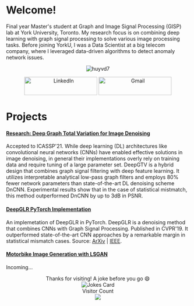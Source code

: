 # Welcome!
Final year Master's student at Graph and Image Signal Processing (GISP) lab at York University, Toronto. My research focus is on combining deep learning with graph signal processing to solve various image processing tasks. Before joining YorkU, I was a Data Scientist at a big telecom company, where I leveraged data-driven algorithms to detect anomaly network issues. 

<div align="center">
<p><img align="center" src=https://github-readme-stats.vercel.app/api?username=huyvd7&theme=ayu-mirage&show_icons=true&custom_title=Huyvd7%20GitHub%20Stats&include_all_commits=true&hide=issues,contribs&count_private=true" alt="huyvd7" />
</p>  
  
<div align="center">
<a href="https://www.linkedin.com/in/huyvu7495/" target="_blank"><img alt="LinkedIn" src="https://img.shields.io/badge/linkedin-%230077B5.svg?&style=for-the-badge&logo=linkedin&logoColor=white" width=200px height=50px /></a>
<a href="mailto:huyvu@cse.yorku.ca" target="_blank"><img alt="Gmail" src="https://img.shields.io/badge/Gmail-D14836?&style=for-the-badge&logo=Gmail&logoColor=white" width=200px height=50px  /></a> 
  </div>
</div>


# Projects
#### [Research: Deep Graph Total Variation for Image Denoising](https://github.com/huyvd7/deepgtv)
Accepted to ICASSP'21. While deep learning (DL) architectures like convolutional neural networks (CNNs) have enabled effective solutions in image denoising, in general their implementations overly rely on training data and require tuning of a large parameter set. DeepGTV is a hybrid design that combines graph signal filtering with deep feature learning. It utilizes interpretable analytical low-pass graph filters and employs 80% fewer network parameters than state-of-the-art DL denoising scheme DnCNN. Experimental results show that in the case of statistical mistmatch, this method outperformed DnCNN by up to 3dB in PSNR.

#### [DeepGLR PyTorch Implementation](https://github.com/huyvd7/pytorch-deepglr)
An implemetation of DeepGLR in PyTorch. DeepGLR is a denoising method that combines CNNs with Graph Signal Processing. Published in CVPR'19. It outperformed state-of-the-art CNN approaches by a remarkable margin in statistical mismatch cases. Source: [ArXiv](https://arxiv.org/abs/1807.11637) | [IEEE](https://ieeexplore.ieee.org/document/9025512).

#### [Motorbike Image Generation with LSGAN](https://github.com/huyvd7)
Incoming...


<div align="center">
Thanks for visiting! A joke before you go 😄  
<div><img src="https://readme-jokes.vercel.app/api?theme=ayu-mirage" alt="Jokes Card" /></div>
<div> 
  <div>Visitor Count</div>
<img src=https://profile-counter.glitch.me/huyvd7/count.svg /></div>
</div>


<!--
<img src='https://random-memer.herokuapp.com/' title="Meme" alt="Please refresh the page if the meme doesn't show up.">
-->

